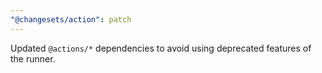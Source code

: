 ```yaml
---
"@changesets/action": patch
---
```


Updated `@actions/*` dependencies to avoid using deprecated features of the runner.
